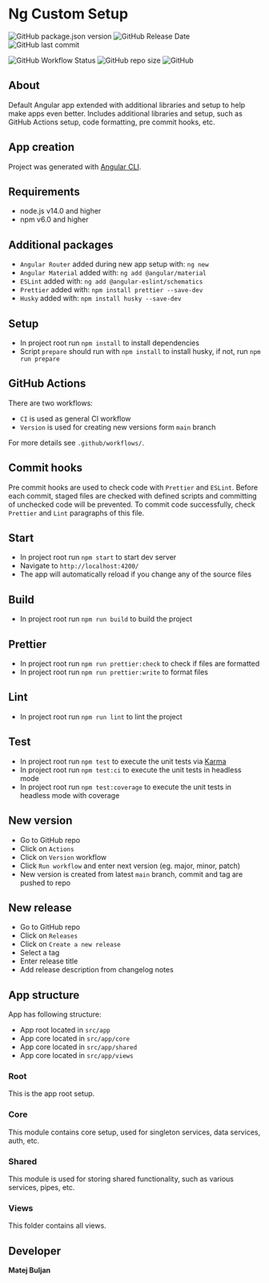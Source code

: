 # Ng Custom Setup

![GitHub package.json version](https://img.shields.io/github/package-json/v/matejb6/ng-custom-setup)
![GitHub Release Date](https://img.shields.io/github/release-date/matejb6/ng-custom-setup)
![GitHub last commit](https://img.shields.io/github/last-commit/matejb6/ng-custom-setup)

![GitHub Workflow Status](https://img.shields.io/github/workflow/status/matejb6/ng-custom-setup/CI)
![GitHub repo size](https://img.shields.io/github/repo-size/matejb6/ng-custom-setup)
![GitHub](https://img.shields.io/github/license/matejb6/ng-custom-setup)

## About
Default Angular app extended with additional libraries and setup to help make apps even better.
Includes additional libraries and setup, such as GitHub Actions setup, code formatting, pre commit hooks, etc.

## App creation
Project was generated with [Angular CLI](https://github.com/angular/angular-cli).

## Requirements
* node.js v14.0 and higher
* npm v6.0 and higher

## Additional packages
* `Angular Router` added during new app setup with: `ng new`
* `Angular Material` added with: `ng add @angular/material`
* `ESLint` added with: `ng add @angular-eslint/schematics`
* `Prettier` added with: `npm install prettier --save-dev`
* `Husky` added with: `npm install husky --save-dev`

## Setup
* In project root run `npm install` to install dependencies
* Script `prepare` should run with `npm install` to install husky, if not, run `npm run prepare`

## GitHub Actions
There are two workflows:
* `CI` is used as general CI workflow
* `Version` is used for creating new versions form `main` branch

For more details see `.github/workflows/`.

## Commit hooks
Pre commit hooks are used to check code with `Prettier` and `ESLint`.
Before each commit, staged files are checked with defined scripts and committing of unchecked code will be prevented.
To commit code successfully, check `Prettier` and `Lint` paragraphs of this file.

## Start
* In project root run `npm start` to start dev server
* Navigate to `http://localhost:4200/`
* The app will automatically reload if you change any of the source files

## Build
* In project root run `npm run build` to build the project

## Prettier
* In project root run `npm run prettier:check` to check if files are formatted
* In project root run `npm run prettier:write` to format files

## Lint
* In project root run `npm run lint` to lint the project

## Test
* In project root run `npm test` to execute the unit tests via [Karma](https://karma-runner.github.io)
* In project root run `npm test:ci` to execute the unit tests in headless mode
* In project root run `npm test:coverage` to execute the unit tests in headless mode with coverage

## New version
* Go to GitHub repo
* Click on `Actions`
* Click on `Version` workflow
* Click `Run workflow` and enter next version (eg. major, minor, patch)
* New version is created from latest `main` branch, commit and tag are pushed to repo

## New release
* Go to GitHub repo
* Click on `Releases`
* Click on `Create a new release`
* Select a tag
* Enter release title
* Add release description from changelog notes

## App structure
App has following structure:
* App root located in `src/app`
* App core located in `src/app/core`
* App core located in `src/app/shared`
* App core located in `src/app/views`
### Root
This is the app root setup.
### Core
This module contains core setup, used for singleton services, data services, auth, etc.
### Shared
This module is used for storing shared functionality, such as various services, pipes, etc.
### Views
This folder contains all views.

## Developer
**Matej Buljan**
